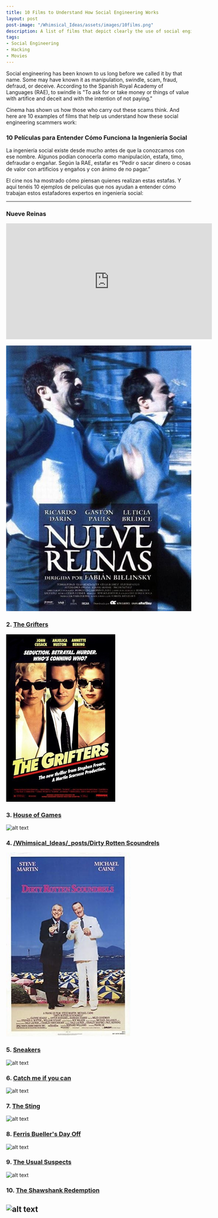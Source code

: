 ```yaml
---
title: 10 Films to Understand How Social Engineering Works
layout: post
post-image: "/Whimsical_Ideas/assets/images/10films.png"
description: A list of films that depict clearly the use of social engineering.
tags:
- Social Engineering
- Hacking
- Movies
---
```





Social engineering has been known to us long before we called it by that name. Some may have known it as manipulation, swindle, scam, fraud, defraud, or deceive. According to the Spanish Royal Academy of Languages (RAE), to swindle is "To ask for or take money or things of value with artifice and deceit and with the intention of not paying."

Cinema has shown us how those who carry out these scams think. And here are 10 examples of films that help us understand how these social engineering scammers work:


### 10 Películas para Entender Cómo Funciona la Ingeniería Social
La ingeniería social existe desde mucho antes de que la conozcamos con ese nombre. Algunos podían conocerla como manipulación, estafa, timo, defraudar o engañar. Según la RAE, estafar es “Pedir o sacar dinero o cosas de valor con artificios y engaños y con ánimo de no pagar.”

El cine nos ha mostrado cómo piensan quienes realizan estas estafas. Y aquí tenéis 10 ejemplos de películas que nos ayudan a entender cómo trabajan estos estafadores expertos en ingeniería social:

---
### Nueve Reinas
<iframe width="560" height="315" src="https://www.youtube.com/embed/I42JYVjQkPI?si=yvgoSRAH04LVldgt" title="YouTube video player" frameborder="0" allow="accelerometer; autoplay; clipboard-write; encrypted-media; gyroscope; picture-in-picture; web-share" referrerpolicy="strict-origin-when-cross-origin" allowfullscreen></iframe>

![Image 1](./images/9reinas.jpeg)

### 2. [The Grifters](https://www.youtube.com/watch?v=Y-aSj4uiR90)
![alt text](images/grifters.jpeg)

### 3. [House of Games](https://www.youtube.com/watch?v=E9PMZp4I1uM)
![alt text](/Whimsical_Ideas/_posts/images/houseofgames.jpeg)
### 4. [/Whimsical_Ideas/_posts/Dirty Rotten Scoundrels](https://www.youtube.com/watch?v=exqXoi878M4)
![alt text](images/dirty.jpeg)
### 5. [Sneakers](https://www.youtube.com/watch?v=G_XRqJV2zdk)
![alt text](/Whimsical_Ideas/_posts/images/sneakers.jpeg)
### 6. [Catch me if you can](https://www.youtube.com/watch?v=71rDQ7z4eFg)
![alt text](/Whimsical_Ideas/_posts/images/catch.png)
### 7. [The Sting](https://www.youtube.com/watch?v=_nAIb_J9T5M)
![alt text](/Whimsical_Ideas/_posts/images/thesting.png)
### 8. [Ferris Bueller's Day Off](https://www.youtube.com/watch?v=0ZDbKhkLxTs)
![alt text](/Whimsical_Ideas/_posts/images/ferris.png)
### 9. [The Usual Suspects](https://www.youtube.com/watch?v=x3t0Nc6fg7w)
![alt text](/Whimsical_Ideas/_posts/images/usual.png)
### 10. [The Shawshank Redemption](https://www.youtube.com/watch?v=PLl99DlL6b4)
![alt text](/Whimsical_Ideas/_posts/images/shawshank.png)
---
